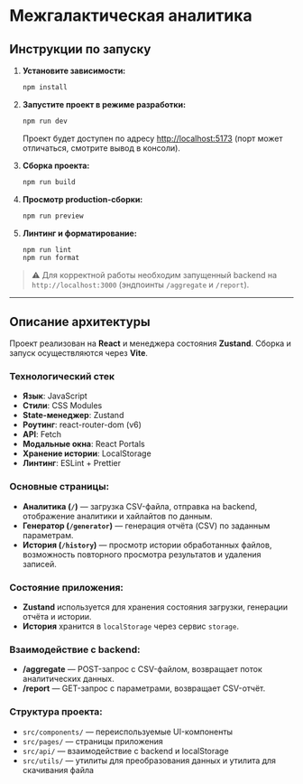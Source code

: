 # Межгалактическая аналитика

## Инструкции по запуску

1. **Установите зависимости:**

    ```bash
    npm install
    ```

2. **Запустите проект в режиме разработки:**

    ```bash
    npm run dev
    ```

    Проект будет доступен по адресу [http://localhost:5173](http://localhost:5173) (порт может отличаться, смотрите вывод в консоли).

3. **Сборка проекта:**

    ```bash
    npm run build
    ```

4. **Просмотр production-сборки:**

    ```bash
    npm run preview
    ```

5. **Линтинг и форматирование:**

    ```bash
    npm run lint
    npm run format
    ```

> ⚠️ Для корректной работы необходим запущенный backend на `http://localhost:3000` (эндпоинты `/aggregate` и `/report`).

---

## Описание архитектуры

Проект реализован на **React** и менеджера состояния **Zustand**. Сборка и запуск осуществляются через **Vite**.

### Технологический стек

- **Язык**: JavaScript
- **Стили**: CSS Modules
- **State-менеджер**: Zustand
- **Роутинг**: react-router-dom (v6)
- **API**: Fetch
- **Модальные окна**: React Portals
- **Хранение истории**: LocalStorage
- **Линтинг**: ESLint + Prettier

### Основные страницы:

- **Аналитика (`/`)** — загрузка CSV-файла, отправка на backend, отображение аналитики и хайлайтов по данным.
- **Генератор (`/generator`)** — генерация отчёта (CSV) по заданным параметрам.
- **История (`/history`)** — просмотр истории обработанных файлов, возможность повторного просмотра результатов и удаления записей.


### Состояние приложения:

- **Zustand** используется для хранения состояния загрузки, генерации отчёта и истории.
- **История** хранится в `localStorage` через сервис `storage`.

### Взаимодействие с backend:

- **/aggregate** — POST-запрос с CSV-файлом, возвращает поток аналитических данных.
- **/report** — GET-запрос с параметрами, возвращает CSV-отчёт.

### Структура проекта:

- `src/components/` — переиспользуемые UI-компоненты
- `src/pages/` — страницы приложения
- `src/api/` — взаимодействие с backend и localStorage
- `src/utils/` — утилиты для преобразования данных и утилита для скачивания файла

